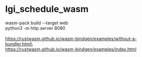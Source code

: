 # lgi_schedule_wasm
wasm-pack build --target web\
python3 -m http.server 8080\
\
https://rustwasm.github.io/wasm-bindgen/examples/without-a-bundler.html\
\
https://rustwasm.github.io/wasm-bindgen/examples/index.html
